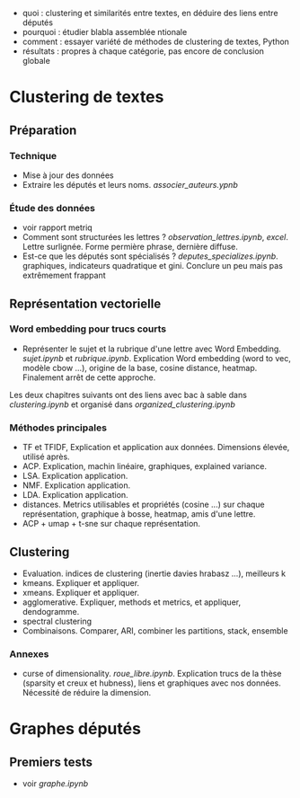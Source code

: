 * quoi : clustering et similarités entre textes, en déduire des liens entre députés
* pourquoi : étudier blabla assemblée ntionale
* comment : essayer variété de méthodes de clustering de textes, Python
* résultats : propres à chaque catégorie, pas encore de conclusion globale 

# Clustering de textes
## Préparation
### Technique
* Mise à jour des données
* Extraire les députés et leurs noms.  *associer_auteurs.ypnb*

### Étude des données
* voir rapport metriq
* Comment sont structurées les lettres ? *observation_lettres.ipynb*, *excel*. Lettre surlignée. Forme permière phrase, dernière diffuse.
* Est-ce que les députés sont spécialisés ? *deputes_specializes.ipynb*. graphiques, indicateurs quadratique et gini. Conclure un peu mais pas extrêmement frappant

## Représentation vectorielle
### Word embedding pour trucs courts
* Représenter le sujet et la rubrique d'une lettre avec Word Embedding. *sujet.ipynb* et *rubrique.ipynb*. Explication Word embedding (word to vec, modèle cbow ...), origine de la base, cosine distance, heatmap. Finalement arrêt de cette approche.


Les deux chapitres suivants ont des liens avec bac à sable dans *clustering.ipynb* et organisé dans *organized_clustering.ipynb*

### Méthodes principales
* TF et TFIDF, Explication et application aux données. Dimensions élevée, utilisé après.
* ACP. Explication, machin linéaire, graphiques, explained variance.
* LSA. Explication application.
* NMF. Explication application.
* LDA. Explication application.
* distances. Metrics utilisables et propriétés (cosine ...) sur chaque représentation, graphique à bosse, heatmap, amis d'une lettre.
* ACP + umap + t-sne sur chaque représentation.

## Clustering
* Evaluation. indices de clustering (inertie davies hrabasz ...), meilleurs k
* kmeans. Expliquer et appliquer.
* xmeans. Expliquer et appliquer.
* agglomerative. Expliquer, methods et metrics, et appliquer, dendogramme.
* spectral clustering
* Combinaisons. Comparer, ARI, combiner les partitions, stack, ensemble

### Annexes
* curse of dimensionality. *roue_libre.ipynb*. Explication trucs de la thèse (sparsity et creux et hubness), liens et graphiques avec nos données. Nécessité de réduire la dimension.

# Graphes députés
## Premiers tests
* voir *graphe.ipynb*
